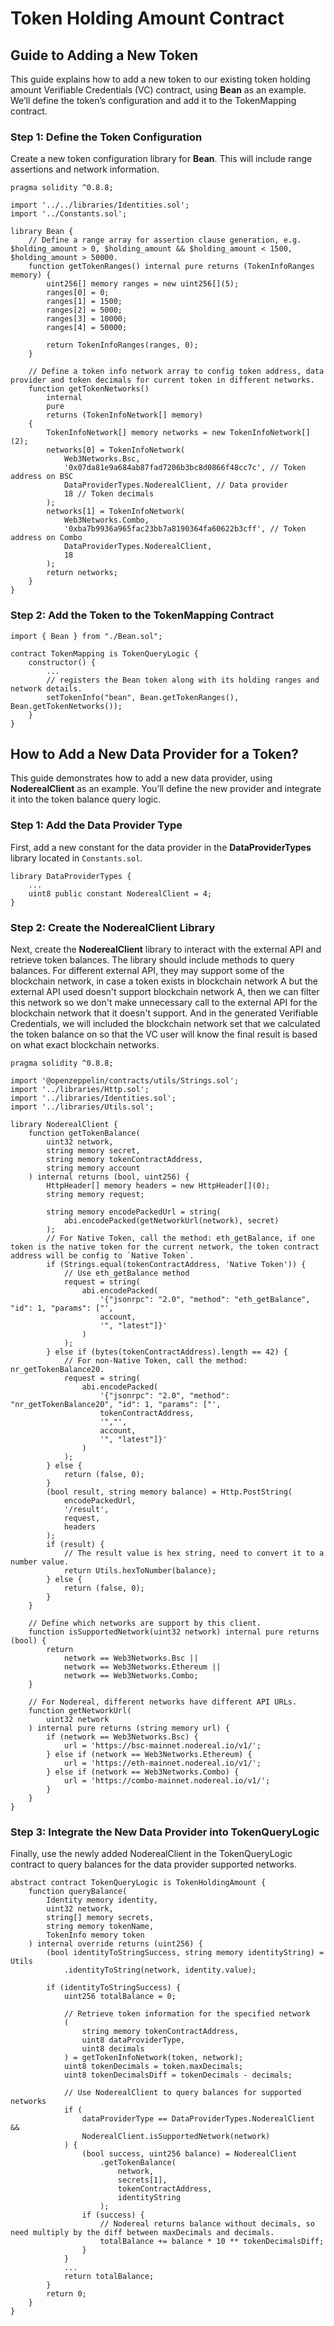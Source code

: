 # Token Holding Amount Contract

## Guide to Adding a New Token

This guide explains how to add a new token to our existing token holding amount Verifiable Credentials (VC) contract, using **Bean** as an example. We’ll define the token’s configuration and add it to the TokenMapping contract.

### Step 1: Define the Token Configuration

Create a new token configuration library for **Bean**. This will include range assertions and network information.

```solidity
pragma solidity ^0.8.8;

import '../../libraries/Identities.sol';
import '../Constants.sol';

library Bean {
    // Define a range array for assertion clause generation, e.g. $holding_amount > 0, $holding_amount && $holding_amount < 1500, $holding_amount > 50000.
    function getTokenRanges() internal pure returns (TokenInfoRanges memory) {
        uint256[] memory ranges = new uint256[](5);
        ranges[0] = 0;
        ranges[1] = 1500;
        ranges[2] = 5000;
        ranges[3] = 10000;
        ranges[4] = 50000;

        return TokenInfoRanges(ranges, 0);
    }

    // Define a token info network array to config token address, data provider and token decimals for current token in different networks.
    function getTokenNetworks()
        internal
        pure
        returns (TokenInfoNetwork[] memory)
    {
        TokenInfoNetwork[] memory networks = new TokenInfoNetwork[](2);
        networks[0] = TokenInfoNetwork(
            Web3Networks.Bsc,
            '0x07da81e9a684ab87fad7206b3bc8d0866f48cc7c', // Token address on BSC
            DataProviderTypes.NoderealClient, // Data provider
            18 // Token decimals
        );
        networks[1] = TokenInfoNetwork(
            Web3Networks.Combo,
            '0xba7b9936a965fac23bb7a8190364fa60622b3cff', // Token address on Combo
            DataProviderTypes.NoderealClient,
            18
        );
        return networks;
    }
}
```

### Step 2: Add the Token to the TokenMapping Contract

```solidity
import { Bean } from "./Bean.sol";

contract TokenMapping is TokenQueryLogic {
    constructor() {
        ...
        // registers the Bean token along with its holding ranges and network details.
        setTokenInfo("bean", Bean.getTokenRanges(), Bean.getTokenNetworks());
    }
}
```

## How to Add a New Data Provider for a Token?

This guide demonstrates how to add a new data provider, using **NoderealClient** as an example. You’ll define the new provider and integrate it into the token balance query logic.

### Step 1: Add the Data Provider Type

First, add a new constant for the data provider in the **DataProviderTypes** library located in `Constants.sol`.

```solidity
library DataProviderTypes {
    ...
    uint8 public constant NoderealClient = 4;
}
```

### Step 2: Create the **NoderealClient** Library

Next, create the **NoderealClient** library to interact with the external API and retrieve token balances. The library should include methods to query balances. For different external API, they may support some of the blockchain network, in case a token exists in blockchain network A but the external API used doesn't support blockchain network A, then we can filter this network so we don't make unnecessary call to the external API for the blockchain network that it doesn't support. And in the generated Verifiable Credentials, we will included the blockchain network set that we calculated the token balance on so that the VC user will know the final result is based on what exact blockchain networks.

```solidity
pragma solidity ^0.8.8;

import '@openzeppelin/contracts/utils/Strings.sol';
import '../libraries/Http.sol';
import '../libraries/Identities.sol';
import '../libraries/Utils.sol';

library NoderealClient {
    function getTokenBalance(
        uint32 network,
        string memory secret,
        string memory tokenContractAddress,
        string memory account
    ) internal returns (bool, uint256) {
        HttpHeader[] memory headers = new HttpHeader[](0);
        string memory request;

        string memory encodePackedUrl = string(
            abi.encodePacked(getNetworkUrl(network), secret)
        );
        // For Native Token, call the method: eth_getBalance, if one token is the native token for the current network, the token contract address will be config to `Native Token`.
        if (Strings.equal(tokenContractAddress, 'Native Token')) {
            // Use eth_getBalance method
            request = string(
                abi.encodePacked(
                    '{"jsonrpc": "2.0", "method": "eth_getBalance", "id": 1, "params": ["',
                    account,
                    '", "latest"]}'
                )
            );
        } else if (bytes(tokenContractAddress).length == 42) {
            // For non-Native Token, call the method: nr_getTokenBalance20.
            request = string(
                abi.encodePacked(
                    '{"jsonrpc": "2.0", "method": "nr_getTokenBalance20", "id": 1, "params": ["',
                    tokenContractAddress,
                    '","',
                    account,
                    '", "latest"]}'
                )
            );
        } else {
            return (false, 0);
        }
        (bool result, string memory balance) = Http.PostString(
            encodePackedUrl,
            '/result',
            request,
            headers
        );
        if (result) {
            // The result value is hex string, need to convert it to a number value.
            return Utils.hexToNumber(balance);
        } else {
            return (false, 0);
        }
    }

    // Define which networks are support by this client.
    function isSupportedNetwork(uint32 network) internal pure returns (bool) {
        return
            network == Web3Networks.Bsc ||
            network == Web3Networks.Ethereum ||
            network == Web3Networks.Combo;
    }

    // For Nodereal, different networks have different API URLs.
    function getNetworkUrl(
        uint32 network
    ) internal pure returns (string memory url) {
        if (network == Web3Networks.Bsc) {
            url = 'https://bsc-mainnet.nodereal.io/v1/';
        } else if (network == Web3Networks.Ethereum) {
            url = 'https://eth-mainnet.nodereal.io/v1/';
        } else if (network == Web3Networks.Combo) {
            url = 'https://combo-mainnet.nodereal.io/v1/';
        }
    }
}
```

### Step 3: Integrate the New Data Provider into TokenQueryLogic

Finally, use the newly added NoderealClient in the TokenQueryLogic contract to query balances for the data provider supported networks.

```solidity
abstract contract TokenQueryLogic is TokenHoldingAmount {
    function queryBalance(
        Identity memory identity,
        uint32 network,
        string[] memory secrets,
        string memory tokenName,
        TokenInfo memory token
    ) internal override returns (uint256) {
        (bool identityToStringSuccess, string memory identityString) = Utils
            .identityToString(network, identity.value);

        if (identityToStringSuccess) {
            uint256 totalBalance = 0;

            // Retrieve token information for the specified network
            (
                string memory tokenContractAddress,
                uint8 dataProviderType,
                uint8 decimals
            ) = getTokenInfoNetwork(token, network);
            uint8 tokenDecimals = token.maxDecimals;
            uint8 tokenDecimalsDiff = tokenDecimals - decimals;

            // Use NoderealClient to query balances for supported networks
            if (
                dataProviderType == DataProviderTypes.NoderealClient &&
                NoderealClient.isSupportedNetwork(network)
            ) {
                (bool success, uint256 balance) = NoderealClient
                    .getTokenBalance(
                        network,
                        secrets[1],
                        tokenContractAddress,
                        identityString
                    );
                if (success) {
                    // Nodereal returns balance without decimals, so need multiply by the diff between maxDecimals and decimals.
                    totalBalance += balance * 10 ** tokenDecimalsDiff;
                }
            }
            ...
            return totalBalance;
        }
        return 0;
    }
}
```
